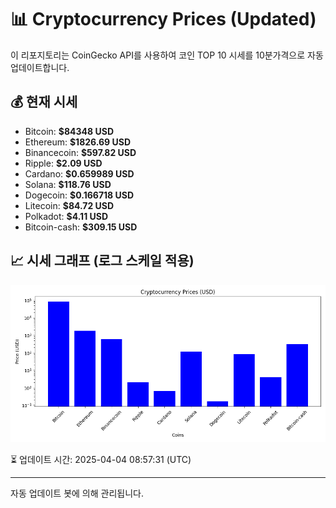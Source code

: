 
# 📊 Cryptocurrency Prices (Updated)

이 리포지토리는 CoinGecko API를 사용하여 코인 TOP 10 시세를 10분가격으로 자동 업데이트합니다.

## 💰 현재 시세
- Bitcoin: **$84348 USD**
- Ethereum: **$1826.69 USD**
- Binancecoin: **$597.82 USD**
- Ripple: **$2.09 USD**
- Cardano: **$0.659989 USD**
- Solana: **$118.76 USD**
- Dogecoin: **$0.166718 USD**
- Litecoin: **$84.72 USD**
- Polkadot: **$4.11 USD**
- Bitcoin-cash: **$309.15 USD**

## 📈 시세 그래프 (로그 스케일 적용)
![Crypto Prices](crypto_prices.png)

⏳ 업데이트 시간: 2025-04-04 08:57:31 (UTC)

---
자동 업데이트 봇에 의해 관리됩니다.

